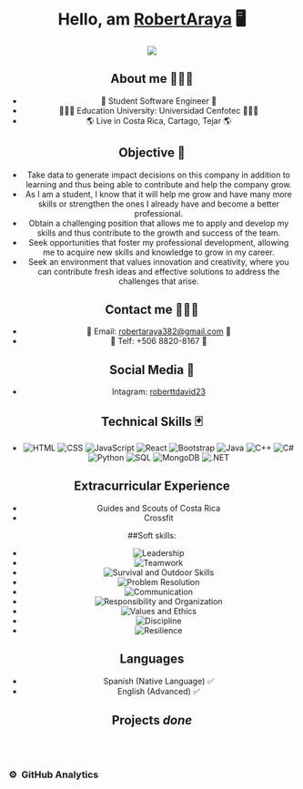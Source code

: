 <div align="center">
<h1 align="center">Hello, am <a href="https://www.linkedin.com/in/robert-david-araya-carrillo-2647ba2b0">RobertAraya</a> 🖥️</h1>
</div>
<div align="center">
<img src="https://media.licdn.com/dms/image/D4E16AQFfV2s6EBmhww/profile-displaybackgroundimage-shrink_200_800/0/1708669774553?e=1714003200&v=beta&t=-GITIkrr6O0MDSH4l7KFf4Y2SnIz_yP6OQrYZdhITGc">

<br>

## About me 🙋🏻‍♂️
- 📖 Student Software Engineer 📖
- 🧑🏻‍🎓 Education University: Universidad Cenfotec 🧑🏻‍🎓
- 🌎 Live in Costa Rica, Cartago, Tejar 🌎

## Objective 🎯
- Take data to generate impact decisions on this company in addition to learning and thus being able to contribute and help the company grow.
- As I am a student, I know that it will help me grow and have many more skills or strengthen the ones I already have and become a better professional.
- Obtain a challenging position that allows me to apply and develop my skills and thus contribute to the growth and success of the team.
- Seek opportunities that foster my professional development, allowing me to acquire new skills and knowledge to grow in my career.
- Seek an environment that values innovation and creativity, where you can contribute fresh ideas and effective solutions to address the challenges that arise.

## Contact me 🙋🏻‍♂️
- 📧 Email: robertaraya382@gmail.com 📧
- 📲 Telf: +506 8820-8167 📲

## Social Media 💬
- Intagram: <a href="https://www.instagram.com/roberttdavid23?igsh=N2t4eTczdmoxbGN6">roberttdavid23</a>

<div align="center">
  
## Technical Skills 🃏
- ![HTML](https://img.shields.io/badge/-HTML-E34F26?style=for-the-badge&logo=html5&logoColor=white) ![CSS](https://img.shields.io/badge/-CSS-1572B6?style=for-the-badge&logo=css3&logoColor=white) ![JavaScript](https://img.shields.io/badge/-JavaScript-F7DF1E?style=for-the-badge&logo=javascript&logoColor=black) ![React](https://img.shields.io/badge/-React-61DAFB?style=for-the-badge&logo=react&logoColor=white) ![Bootstrap](https://img.shields.io/badge/-Bootstrap-563D7C?style=for-the-badge&logo=bootstrap&logoColor=white) ![Java](https://img.shields.io/badge/-Java-007396?style=for-the-badge&logo=java&logoColor=white) ![C++](https://img.shields.io/badge/-C++-00599C?style=for-the-badge&logo=c%2B%2B&logoColor=white) ![C#](https://img.shields.io/badge/-C%23-239120?style=for-the-badge&logo=c-sharp&logoColor=white) ![Python](https://img.shields.io/badge/-Python-3776AB?style=for-the-badge&logo=python&logoColor=white) ![SQL](https://img.shields.io/badge/-SQL-4479A1?style=for-the-badge&logo=sql&logoColor=white) ![MongoDB](https://img.shields.io/badge/-MongoDB-47A248?style=for-the-badge&logo=mongodb&logoColor=white) ![.NET](https://img.shields.io/badge/-.NET-512BD4?style=for-the-badge&logo=.net&logoColor=white)

</div>

## Extracurricular Experience 
- Guides and Scouts of Costa Rica
- Crossfit

##Soft skills:
- ![Leadership](https://img.shields.io/badge/-Leadership-4285F4?style=for-the-badge)
- ![Teamwork](https://img.shields.io/badge/-Teamwork-DB4437?style=for-the-badge)
- ![Survival and Outdoor Skills](https://img.shields.io/badge/-Survival%20and%20Outdoor%20Skills-F4B400?style=for-the-badge)
- ![Problem Resolution](https://img.shields.io/badge/-Problem%20Resolution-0F9D58?style=for-the-badge)
- ![Communication](https://img.shields.io/badge/-Communication-AB47BC?style=for-the-badge)
- ![Responsibility and Organization](https://img.shields.io/badge/-Responsibility%20and%20Organization-00ACC1?style=for-the-badge)
- ![Values and Ethics](https://img.shields.io/badge/-Values%20and%20Ethics-FF7043?style=for-the-badge)
- ![Discipline](https://img.shields.io/badge/-Discipline-9E9E9E?style=for-the-badge)
- ![Resilience](https://img.shields.io/badge/-Resilience-795548?style=for-the-badge)


## Languages 
- Spanish (Native Language) ✅
- English (Advanced) ✅

## Projects *done*
<table>



</table>                                                                                 
</div>
<br>

### ⚙️ &nbsp;GitHub Analytics



